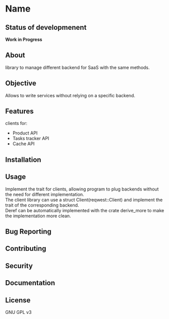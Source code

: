 # Name
## Status of developmenent
**Work in Progress**
## About
library to manage different backend for SaaS with the same methods.
## Objective
Allows to write services without relying on a specific backend.
## Features
clients for:  
- Product API
- Tasks tracker API
- Cache API
## Installation
## Usage
Implement the trait for clients, allowing program to plug backends without the need for different implementation.  
The client library can use a struct Client(reqwest::Client) and implement the trait of the corresponding backend.  
Deref can be automatically implemented with the crate derive_more to make the implementation more clean.  
## Bug Reporting
## Contributing
## Security
## Documentation
## License
GNU GPL v3
